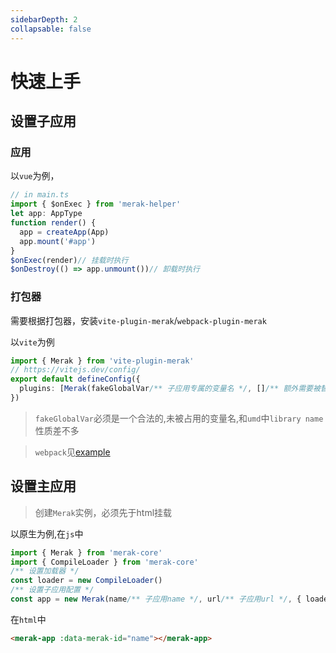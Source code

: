 ```yaml
---
sidebarDepth: 2
collapsable: false
---
```


# 快速上手


## 设置子应用
### 应用  

以`vue`为例，
```ts
// in main.ts
import { $onExec } from 'merak-helper'
let app: AppType
function render() {
  app = createApp(App)
  app.mount('#app')
}
$onExec(render)// 挂载时执行
$onDestroy(() => app.unmount())// 卸载时执行
```  

### 打包器
需要根据打包器，安装`vite-plugin-merak`/`webpack-plugin-merak `  

以`vite`为例
```ts
import { Merak } from 'vite-plugin-merak'
// https://vitejs.dev/config/
export default defineConfig({
  plugins: [Merak(fakeGlobalVar/** 子应用专属的变量名 */, []/** 额外需要被替换的全局变量 */,)],
})
```
> `fakeGlobalVar`必须是一个合法的,未被占用的变量名,和`umd`中`library name`性质差不多

> `webpack`见[example]()


## 设置主应用
> 创建`Merak`实例，必须先于html挂载

以原生为例,在`js`中
```ts
import { Merak } from 'merak-core'
import { CompileLoader } from 'merak-core'
/** 设置加载器 */
const loader = new CompileLoader()
/** 设置子应用配置 */
const app = new Merak(name/** 子应用name */, url/** 子应用url */, { loader })
```
在`html`中
```html
<merak-app :data-merak-id="name"></merak-app>
```



